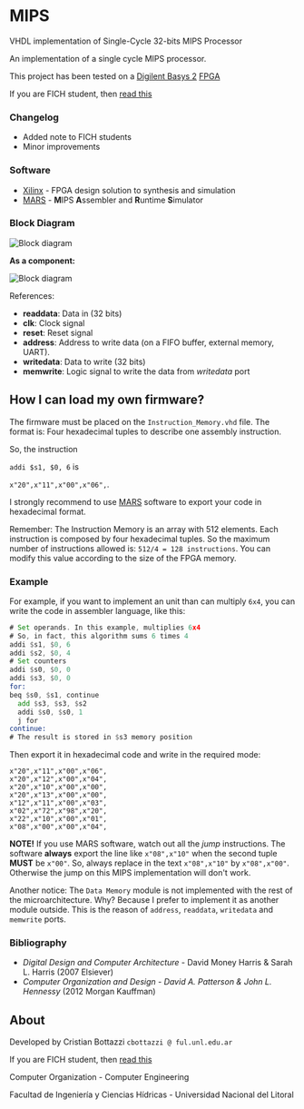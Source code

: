 # MIPS
VHDL implementation of Single-Cycle 32-bits MIPS Processor

An implementation of a single cycle MIPS processor.

This project has been tested on a [Digilent Basys 2][digilent] [FPGA]

If you are FICH student, then [read this][fich]

### Changelog

  - Added note to FICH students
  - Minor improvements

### Software

* [Xilinx] - FPGA design solution to synthesis and simulation
* [MARS] - **M**IPS **A**ssembler and **R**untime **S**imulator

### Block Diagram
![Block diagram](https://github.com/cristian1604/mips/blob/master/img/mips.png)

**As a component:**

![Block diagram](https://github.com/cristian1604/mips/blob/master/img/mips_rtl.png)

References:

  - **readdata**: Data in (32 bits)
  - **clk**: Clock signal
  - **reset**: Reset signal
  - **address**: Address to write data (on a FIFO buffer, external memory, UART).
  - **writedata**: Data to write (32 bits)
  - **memwrite**: Logic signal to write the data from *writedata* port

How I can load my own firmware?
----
The firmware must be placed on the `Instruction_Memory.vhd` file. The format is: Four hexadecimal tuples to describe one assembly instruction.

So, the instruction

`addi $s1, $0, 6` is 

`x"20",x"11",x"00",x"06",`.

I strongly recommend to use [MARS] software to export your code in hexadecimal format.

Remember: The Instruction Memory is an array with 512 elements. Each instruction is composed by four hexadecimal tuples. So the maximum number of instructions allowed is: `512/4 = 128 instructions`. You can modify this value according to the size of the FPGA memory.

### Example

For example, if you want to implement an unit than can multiply `6x4`, you can write the code in assembler language, like this:
```asm
# Set operands. In this example, multiplies 6x4
# So, in fact, this algorithm sums 6 times 4
addi $s1, $0, 6
addi $s2, $0, 4
# Set counters
addi $s0, $0, 0
addi $s3, $0, 0
for:
beq $s0, $s1, continue
  add $s3, $s3, $s2
  addi $s0, $s0, 1
  j for
continue:
# The result is stored in $s3 memory position
```
Then export it in hexadecimal code and write in the required mode:

```hexadecimal
x"20",x"11",x"00",x"06",
x"20",x"12",x"00",x"04",
x"20",x"10",x"00",x"00",
x"20",x"13",x"00",x"00",
x"12",x"11",x"00",x"03",
x"02",x"72",x"98",x"20",
x"22",x"10",x"00",x"01",
x"08",x"00",x"00",x"04",
```

**NOTE!** If you use MARS software, watch out all the *jump* instructions. The software **always** export the line like
`x"08",x"10"` when the second tuple **MUST** be `x"00"`.
So, always replace in the text `x"08",x"10"` by `x"08",x"00"`.
Otherwise the jump on this MIPS implementation will don't work.

Another notice: The `Data Memory` module is not implemented with the rest of the microarchitecture. Why? Because I prefer to implement it as another module outside. This is the reason of `address`, `readdata`, `writedata` and `memwrite` ports.


### Bibliography
  - *Digital Design and Computer Architecture* - David Money Harris & Sarah L. Harris (2007 Elsiever)
  - *Computer Organization and Design - David A. Patterson & John L. Hennessy* (2012 Morgan Kauffman)


About
----
Developed by Cristian Bottazzi  `cbottazzi @ ful.unl.edu.ar`

If you are FICH student, then [read this][fich]

Computer Organization - Computer Engineering

Facultad de Ingeniería y Ciencias Hídricas - Universidad Nacional del Litoral


[//]: # (These are reference links used in the body of this note and get stripped out when the markdown processor does its job. There is no need to format nicely because it shouldn't be seen. Thanks SO - http://stackoverflow.com/questions/4823468/store-comments-in-markdown-syntax)


   [digilent]: <https://reference.digilentinc.com/_media/basys2:basys2_rm.pdf>
   [fpga]: <https://en.wikipedia.org/wiki/Field-programmable_gate_array>
   [xilinx]: <https://www.xilinx.com/products/design-tools/ise-design-suite/ise-webpack.html>
   [mars]: <http://courses.missouristate.edu/kenvollmar/mars/>
   [fich]: <http://github.com/cristian1604/mips/blob/master/img/FICH_note.md>
